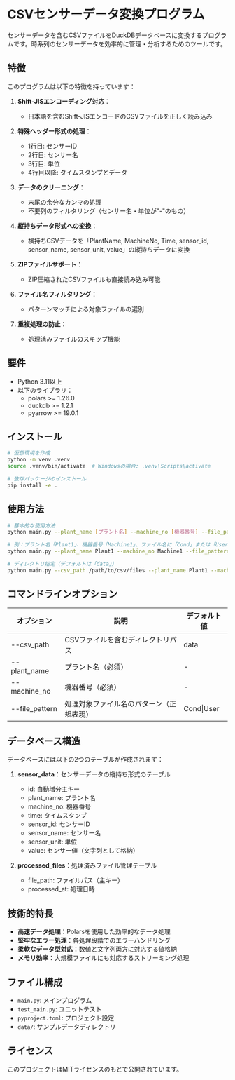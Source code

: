 # CSVセンサーデータ変換プログラム

センサーデータを含むCSVファイルをDuckDBデータベースに変換するプログラムです。時系列のセンサーデータを効率的に管理・分析するためのツールです。

## 特徴

このプログラムは以下の特徴を持っています：

1. **Shift-JISエンコーディング対応**：
   - 日本語を含むShift-JISエンコードのCSVファイルを正しく読み込み

2. **特殊ヘッダー形式の処理**：
   - 1行目: センサーID
   - 2行目: センサー名
   - 3行目: 単位
   - 4行目以降: タイムスタンプとデータ

3. **データのクリーニング**：
   - 末尾の余分なカンマの処理
   - 不要列のフィルタリング（センサー名・単位が"-"のもの）

4. **縦持ちデータ形式への変換**：
   - 横持ちCSVデータを「PlantName, MachineNo, Time, sensor_id, sensor_name, sensor_unit, value」の縦持ちデータに変換

5. **ZIPファイルサポート**：
   - ZIP圧縮されたCSVファイルも直接読み込み可能

6. **ファイル名フィルタリング**：
   - パターンマッチによる対象ファイルの選別

7. **重複処理の防止**：
   - 処理済みファイルのスキップ機能

## 要件

- Python 3.11以上
- 以下のライブラリ：
  - polars >= 1.26.0
  - duckdb >= 1.2.1
  - pyarrow >= 19.0.1

## インストール

```bash
# 仮想環境を作成
python -m venv .venv
source .venv/bin/activate  # Windowsの場合: .venv\Scripts\activate

# 依存パッケージのインストール
pip install -e .
```

## 使用方法

```bash
# 基本的な使用方法
python main.py --plant_name [プラント名] --machine_no [機器番号] --file_pattern [パターン]

# 例：プラント名「Plant1」、機器番号「Machine1」、ファイル名に「Cond」または「User」を含むファイルを処理
python main.py --plant_name Plant1 --machine_no Machine1 --file_pattern "Cond|User"

# ディレクトリ指定（デフォルトは「data」）
python main.py --csv_path /path/to/csv/files --plant_name Plant1 --machine_no Machine1
```

## コマンドラインオプション

| オプション       | 説明                                           | デフォルト値   |
|----------------|------------------------------------------------|--------------|
| --csv_path     | CSVファイルを含むディレクトリパス                    | data         |
| --plant_name   | プラント名（必須）                               | -            |
| --machine_no   | 機器番号（必須）                                 | -            |
| --file_pattern | 処理対象ファイル名のパターン（正規表現）               | Cond\|User   |

## データベース構造

データベースには以下の2つのテーブルが作成されます：

1. **sensor_data**：センサーデータの縦持ち形式のテーブル
   - id: 自動増分主キー
   - plant_name: プラント名
   - machine_no: 機器番号
   - time: タイムスタンプ
   - sensor_id: センサーID
   - sensor_name: センサー名
   - sensor_unit: 単位
   - value: センサー値（文字列として格納）

2. **processed_files**：処理済みファイル管理テーブル
   - file_path: ファイルパス（主キー）
   - processed_at: 処理日時

## 技術的特長

- **高速データ処理**：Polarsを使用した効率的なデータ処理
- **堅牢なエラー処理**：各処理段階でのエラーハンドリング
- **柔軟なデータ型対応**：数値と文字列両方に対応する値格納
- **メモリ効率**：大規模ファイルにも対応するストリーミング処理

## ファイル構成

- `main.py`: メインプログラム
- `test_main.py`: ユニットテスト
- `pyproject.toml`: プロジェクト設定
- `data/`: サンプルデータディレクトリ

## ライセンス

このプロジェクトはMITライセンスのもとで公開されています。

